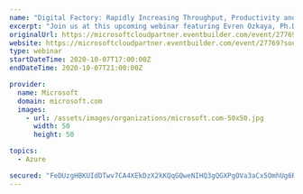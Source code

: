 ```yaml
---
name: "Digital Factory: Rapidly Increasing Throughput, Productivity and Competitiveness for Manufacturers"
excerpt: "Join us at this upcoming webinar featuring Evren Ozkaya, Ph.D., Founder and CEO of Supply Chain Wizard, to learn about various digital factory transformation case studies, success and failure stories, and practical use cases."
originalUrl: https://microsoftcloudpartner.eventbuilder.com/event/27769?source=ACOM
website: https://microsoftcloudpartner.eventbuilder.com/event/27769?source=ACOM
type: webinar
startDateTime: 2020-10-07T17:00:00Z
endDateTime: 2020-10-07T21:00:00Z

provider:
  name: Microsoft
  domain: microsoft.com
  images:
    - url: /assets/images/organizations/microsoft.com-50x50.jpg
      width: 50
      height: 50

topics:
  - Azure

secured: "FeDUzgHBKUIdDTwv7CA4XEkDzX2kKQqGQweNIHQ3gQGXPgOVa3aCx5OmhUg6RldguipkIj1zCmMUPYEpmq9q/Et1CrevEDifEx24kWvHPhN+MlCKeUAe+DfbjfpGXuunv4LP9wi7QpoUyLwyE+8mCUZWoz9DkhvlZ5MLVsmtG75C+2+KE4uxYj6xAOfrq8LcntxLw1AKLQwx0o2HR5LjmYR3kF6fR6Me3kWenGGwjq0rmNIWHRUVcSWzQUi8v76AamL1qCPfWe2YbC1ZaRhTHZlWZu+xLFHMr6bRzKHBtN/w3fhsB7sf1qcS76vzh0ckTAl9i3S4g6++eJTwvOQu3yxVBZYvq+9R/QIFjuFiCFY=;q9rH8EDqX36yjLTEqhUQvg=="
---
```


